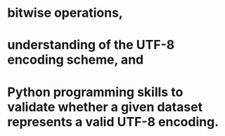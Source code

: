 # bitwise operations, 
# understanding of the UTF-8 encoding scheme, and 
# Python programming skills to validate whether a given dataset represents a valid UTF-8 encoding.
